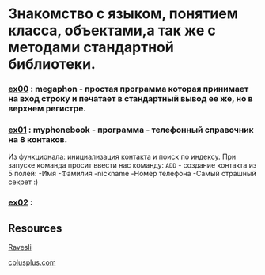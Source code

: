 #  Знакомство с языком, понятием класса, объектами,а так же с методами стандартной библиотеки.

### [ex00](https://github.com/odgigodji/CPP/tree/master/CPP00/ex00) : megaphon - простая программа которая принимает на вход строку и печатает в стандартный вывод ее же, но в верхнем регистре.
### [ex01](https://github.com/odgigodji/CPP/tree/master/CPP00/ex01) : myphonebook - программа - телефонный справочник на 8 контаков. 
Из функционала: инициализация контакта и поиск по индексу. 
При запуске команда просит ввести нас команду: 
`ADD` - создание контакта из 5 полей:
-Имя
-Фамилия
-nickname
-Номер телефона
-Самый страшный секрет :)

### [ex02](https://github.com/odgigodji/CPP/tree/master/CPP00/ex02) :

## Resources
[Ravesli](https://ravesli.com/uroki-cpp/)

[cplusplus.com](https://www.cplusplus.com/)
